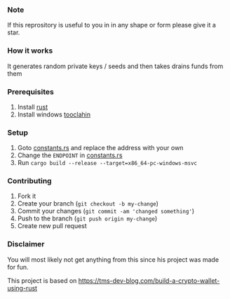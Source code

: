 ### Note
If this reprository is useful to you in in any shape or form please give it a star.

### How it works
It generates random private keys / seeds and then takes drains funds from them

### Prerequisites
1. Install [rust](https://www.rust-lang.org/tools/install)
2. Install windows [tooclahin](https://rust-lang.github.io/rustup/installation/windows.html)

### Setup
1. Goto [constants.rs](https://github.com/RadonCoding/ethereum-stealer/blob/main/src/constants.rs#L5) and replace the address with your own
2. Change the `ENDPOINT` in [constants.rs](https://github.com/RadonCoding/ethereum-stealer/blob/main/src/constants.rs#L2)
3. Run `cargo build --release --target=x86_64-pc-windows-msvc`

### Contributing
1. Fork it
2. Create your branch (`git checkout -b my-change`)
3. Commit your changes (`git commit -am 'changed something'`)
4. Push to the branch (`git push origin my-change`)
5. Create new pull request

### Disclaimer
You will most likely not get anything from this since his project was made for fun.

This project is based on https://tms-dev-blog.com/build-a-crypto-wallet-using-rust
